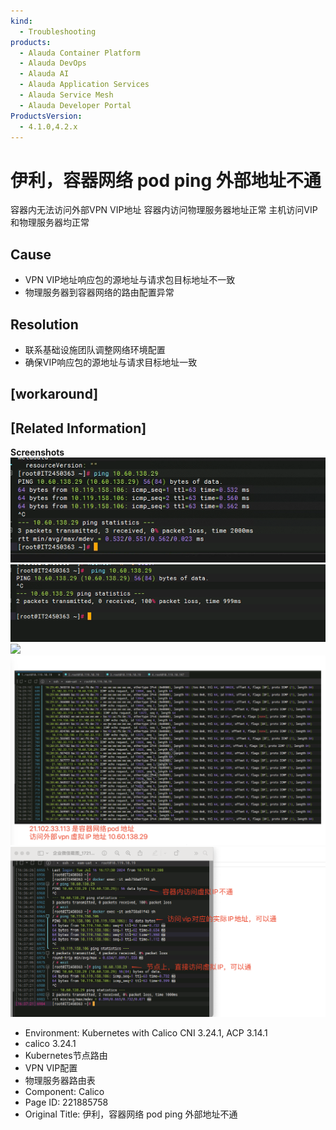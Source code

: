 ```yaml
---
kind:
  - Troubleshooting
products:
  - Alauda Container Platform
  - Alauda DevOps
  - Alauda AI
  - Alauda Application Services
  - Alauda Service Mesh
  - Alauda Developer Portal
ProductsVersion:
  - 4.1.0,4.2.x
---
```

<!-- A type of document that involves encountering a fault, diagnosing it, performing root cause analysis, and providing solutions. -->

# 伊利，容器网络 pod ping 外部地址不通

容器内无法访问外部VPN VIP地址 容器内访问物理服务器地址正常 主机访问VIP和物理服务器均正常

## Cause
- VPN VIP地址响应包的源地址与请求包目标地址不一致
- 物理服务器到容器网络的路由配置异常

## Resolution
- 联系基础设施团队调整网络环境配置
- 确保VIP响应包的源地址与请求目标地址一致

## [workaround]

## [Related Information]
**Screenshots**
![](assets/yi-li-rong-qi-wang-luo-pod-ping-wai-bu-di-zhi-bu-tong/mceclip0_1721116625848_bjlmo_1.png)
![](assets/yi-li-rong-qi-wang-luo-pod-ping-wai-bu-di-zhi-bu-tong/mceclip2_1721116684519_93q8o_1.png)
![](assets/yi-li-rong-qi-wang-luo-pod-ping-wai-bu-di-zhi-bu-tong/image-2024-7-19_17-57-58.png)
![](assets/yi-li-rong-qi-wang-luo-pod-ping-wai-bu-di-zhi-bu-tong/image-2024-7-19_17-58-24.png)
![](assets/yi-li-rong-qi-wang-luo-pod-ping-wai-bu-di-zhi-bu-tong/image-2024-7-19_17-59-5.png)
- Environment: Kubernetes with Calico CNI 3.24.1, ACP 3.14.1
- calico 3.24.1
- Kubernetes节点路由
- VPN VIP配置
- 物理服务器路由表
- Component: Calico
- Page ID: 221885758
- Original Title: 伊利，容器网络 pod ping 外部地址不通
